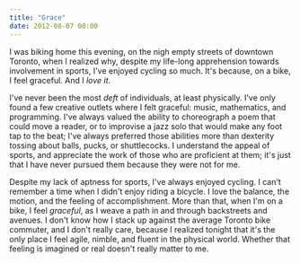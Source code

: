 ```yaml
---
title: "Grace"
date: 2012-08-07 00:00
---
```


<import><p>I was biking home this evening, on the nigh empty streets of downtown Toronto, when I realized why, despite my life-long apprehension towards involvement in sports, I've enjoyed cycling so much. It's because, on a bike, I feel graceful. And I <em>love it</em>.<!--more--></p>
<p>I've never been the most <em>deft</em> of individuals, at least physically. I've only found a few creative outlets where I felt graceful: music, mathematics, and programming. I've always valued the ability to choreograph a poem that could move a reader, or to improvise a jazz solo that would make any foot tap to the beat; I've always preferred those abilities more than dexterity tossing about balls, pucks, or shuttlecocks. I understand the appeal of sports, and appreciate the work of those who are proficient at them; it's just that I have never pursued them because they were not for me.</p>
<p>Despite my lack of aptness for sports, I've always enjoyed cycling. I can't remember a time when I didn't enjoy riding a bicycle. I love the balance, the motion, and the feeling of accomplishment. More than that, when I'm on a bike, I feel <em>graceful</em>, as I weave a path in and through backstreets and avenues. I don't know how I stack up against the average Toronto bike commuter, and I don't really care, because I realized tonight that it's the only place I feel agile, nimble, and fluent in the physical world. Whether that feeling is imagined or real doesn't really matter to me.</p></import>

<!-- more -->

